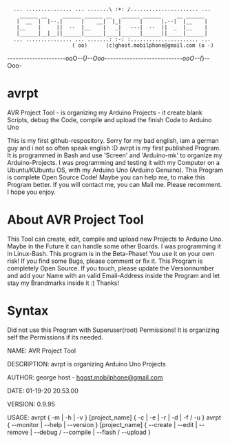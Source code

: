       ... ............... ... .......\ :+: /...................... ...
        ______ __     ______ ______ __   ______ ______     __ ______ 
       |  __  |  |--.|      |    __|  |_|      |      |.--|  |__    |
       |__    |     ||  --  |__    |   _|   ---|  --  ||  _  |__    |
       |______|__|__||______|______|____|______|______||_____|______|
      ... ............... ... .......: :-: :...................... ...
                         ( oo)      (c)ghost.mobilphone@gmail.com (o -)          
---------------------ooO--(_)--Ooo----------------------------ooO--(_)--Ooo-

# avrpt
AVR Project Tool - is organizing my Arduino Projects - it create blank Scripts, debug the Code, compile and upload the finish Code to Arduino Uno

This is my first github-respository. Sorry for my bad english, iam a german guy and i not so often speak english :D
avrpt is my first published Program. It is programmed in Bash and use 'Screen' and 'Arduino-mk' to organize my Arduino-Projects. I was programming and testing it with my Computer on a Ubuntu/KUbuntu OS, with my Arduino Uno (Arduino Genuino).
This Program is complete Open Source Code! Maybe you can help me, to make this Program better.
If you will contact me, you can Mail me. Please recomment. I hope you enjoy.

# About AVR Project Tool
This Tool can create, edit, compile and upload new Projects to Arduino Uno. Maybe in the Future it can handle some other Boards. I was programming it in Linux-Bash. This program is in the Beta-Phase! You use it on your own risk!
If you find some Bugs, please comment or fix it. This Program is completely Open Source. If you touch, please update the Versionnumber and add your Name with an valid Email-Address inside the Program and let stay my Brandmarks inside it :)
Thanks!

# Syntax
Did not use this Program with Superuser(root) Permissions! It is organizing self the Permissions if its needed.

 NAME:            AVR Project Tool

 DESCRIPTION:     avrpt is organizing Arduino Uno Projects

 AUTHOR:          george host - hgost.mobilphone@gmail.com

 DATE:            01-19-20	20.53.00

 VERSION:         0.9.95

 USAGE:           avrpt { -m | -h | -v } [project_name] { -c | -e | -r | -d | -f / -u }
                  avrpt { --monitor | --help | --version } [project_name] { --create | --edit | --remove | --debug / --compile | --flash / --upload }
